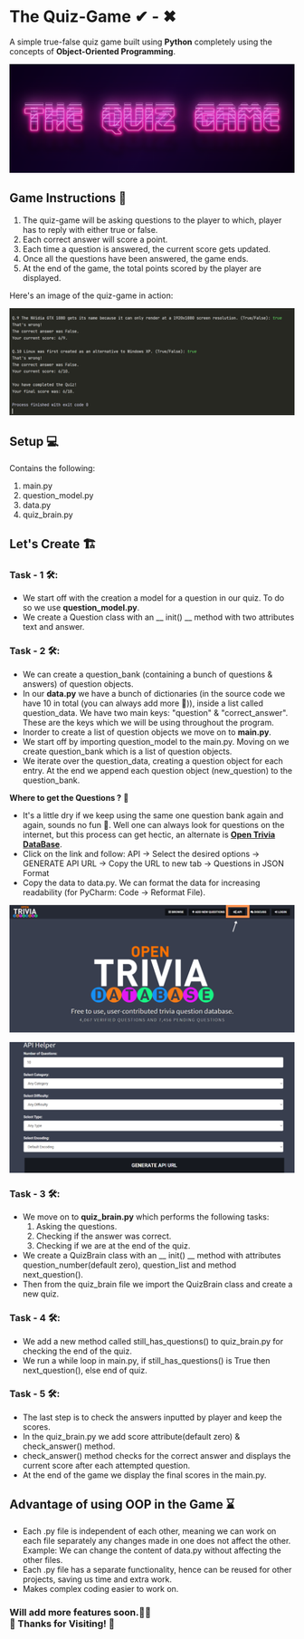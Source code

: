 # The Quiz-Game ✔ - ✖ <br>
A simple true-false quiz game built using **Python** completely using the concepts of **Object-Oriented Programming**.

![Image_0](Image_0.png)

## Game Instructions 👾 <br>
1. The quiz-game will be asking questions to the player to which, player has to reply with either true or false.
2. Each correct answer will score a point.
3. Each time a question is answered, the current score gets updated.
4. Once all the questions have been answered, the game ends.
5. At the end of the game, the total points scored by the player are displayed.

Here's an image of the quiz-game in action:

![Image_1](Image_1.png)

## Setup 💻 <br>
Contains the following:
1. main.py
2. question_model.py
3. data.py
4. quiz_brain.py

## Let's Create 🏗️ <br>
### Task - 1 🛠️: 
- We start off with the creation a model for a question in our quiz. To do so we use **question_model.py**.
- We create a Question class with an __ init() __ method with two attributes text and answer.

### Task - 2 🛠️:
- We can create a question_bank (containing a bunch of questions & answers) of question objects.
- In our **data.py** we have a bunch of dictionaries (in the source code we have 10 in total (you can always add more 🙈)), inside a list called question_data. We have two main keys: "question" & "correct_answer". These are the keys which we will be using throughout the program.
- Inorder to create a list of question objects we move on to **main.py**.
- We start off by importing question_model to the main.py. Moving on we create question_bank which is a list of question objects.
- We iterate over the question_data, creating a question object for each entry. At the end we append each question object (new_question) to the question_bank.

**Where to get the Questions ?** 🤔
- It's a little dry if we keep using the same one question bank again and again, sounds no fun 🥱. Well one can always look for questions on the internet, but this process can get hectic, an alternate is **[Open Trivia DataBase](https://opentdb.com/)**. 
- Click on the link and follow: API -> Select the desired options -> GENERATE API URL -> Copy the URL to new tab -> Questions in JSON Format
- Copy the data to data.py. We can format the data for increasing readability (for PyCharm: Code -> Reformat File).

![Image_2](Image_2.png)

![Image_3](Image_3.png)

### Task - 3 🛠️:
- We move on to **quiz_brain.py** which performs the following tasks: 
  1. Asking the questions.
  2. Checking if the answer was correct.
  3. Checking if we are at the end of the quiz.
- We create a QuizBrain class with an __ init() __ method with attributes question_number(default zero), question_list and method next_question().
- Then from the quiz_brain file we import the QuizBrain class and create a new quiz.

### Task - 4 🛠️:
- We add a new method called still_has_questions() to quiz_brain.py for checking the end of the quiz.
- We run a while loop in main.py, if still_has_questions() is True then next_question(), else end of quiz.

### Task - 5 🛠️:
- The last step is to check the answers inputted by player and keep the scores.
- In the quiz_brain.py we add score attribute(default zero) & check_answer() method.
- check_answer() method checks for the correct answer and displays the current score after each attempted question.
- At the end of the game we display the final scores in the main.py.

## Advantage of using OOP in the Game ⌛
- Each .py file is independent of each other, meaning we can work on each file separately any changes made in one does not affect the other. Example: We can change the content of data.py without affecting the other files.
- Each .py file has a separate functionality, hence can be reused for other projects, saving us time and extra work.
- Makes complex coding easier to work on. 

### Will add more features soon.🏃‍♀️<br>🦄 Thanks for Visiting! 🦄
